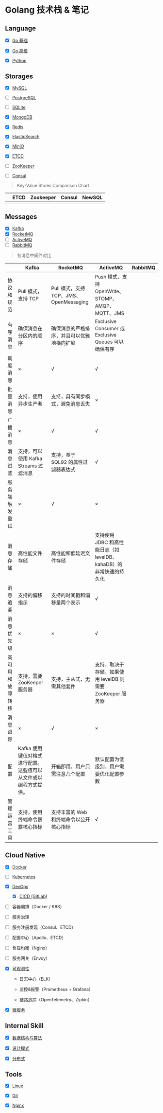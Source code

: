 # Golang 技术栈 & 笔记



## Language

- [x] [Go 基础](GoBasic.md)
- [x] [Go 高级](GoAdvanced.md)

- [x] [Python](Python.md)




## Storages

- [x] [MySQL](MySQL_3306.md)

- [ ] [PostgreSQL](PostgreSQL_5432.md)

- [ ] [SQLite](SQLite.md)

- [x] [MongoDB](MongoDB_27017.md)

- [x] [Redis](Redis_6379.md)

- [x] [ElasticSearch](ElasticSearch_9200.md)

- [x] [MinIO](MinIO_9000.md)

- [x] [ETCD](ETCD_2379.md)

- [ ] [ZooKeeper](zookeeper_2181.md)

- [ ] [Consul](Consul.md)



> Key-Value Stores Comparison Chart

|      | ETCD | Zookeeper | Consul | NewSQL |
| ---- | ---- | --------- | ------ | ------ |
|      |      |           |        |        |



## Messages

- [x] [Kafka](Kafka_9092.md)
- [x] [RocketMQ](RocketMQ_9876.md)
- [ ] [ActiveMQ]()
- [ ] [RabbitMQ](RabbitMQ_4369.md)

> 各消息中间件对比

|                  | Kafka                                                        | RocketMQ                                   | ActiveMQ                                                     | RabbitMQ |
| ---------------- | ------------------------------------------------------------ | ------------------------------------------ | ------------------------------------------------------------ | -------- |
| 协议和规范       | Pull 模式，支持 TCP                                          | Pull 模式，支持 TCP、JMS、OpenMessaging    | Push 模式，支持 OpenWrite、STOMP、AMQP、MQTT、JMS            |          |
| 有序消息         | 确保消息在分区内的顺序                                       | 确保消息的严格排序，并且可以优雅地横向扩展 | Exclusive Consumer 或 Exclusive Queues 可以确保有序          |          |
| 调度消息         | ×                                                            | √                                          | √                                                            |          |
| 批量消息         | 支持，使用异步生产者                                         | 支持，具有同步模式，避免消息丢失           | ×                                                            |          |
| 广播消息         | ×                                                            | √                                          | √                                                            |          |
| 消息过滤         | 支持，可以使用 Kafka Streams 过滤消息                        | 支持，基于 SQL92 的属性过滤器表达式        | √                                                            |          |
| 服务端触发重试   | ×                                                            | √                                          | ×                                                            |          |
| 消息存储         | 高性能文件存储                                               | 高性能和低延迟文件存储                     | 支持使用 JDBC 和高性能日志（如 levelDB、kahaDB）的非常快速的持久化 |          |
| 消息追溯         | 支持的偏移指示                                               | 支持的时间戳和偏移量两个表示               | √                                                            |          |
| 消息优先级       | ×                                                            | ×                                          | √                                                            |          |
| 高可用和故障转移 | 支持，需要 ZooKeeper 服务器                                  | 支持，主从式，无需其他套件                 | 支持，取决于存储，如果使用 levelDB 则需要 ZooKeeper 服务器   |          |
| 消息跟踪         | ×                                                            | √                                          | ×                                                            |          |
| 配置             | Kafka 使用键值对格式进行配置。这些值可以从文件或以编程方式提供。 | 开箱即用，用户只需注意几个配置             | 默认配置为低级别，用户需要优化配置参数                       |          |
| 管理运营工具     | 支持，使用终端命令暴露核心指标                               | 支持丰富的 Web 和终端命令以公开核心指标    | √                                                            |          |



## Cloud Native

- [x] [Docker](Docker.md)

- [ ] [Kubernetes](https://kubernetes.io/)

- [x] [DevOps](DevOps.md)

  - [x] [CICD (GitLab)](GitLab.md)

- [ ] 容器编排（Docker / K8S）

- [ ] 服务治理

- [ ] 服务注册发现（Consul、ETCD）

- [ ] 配置中心（Apollo、ETCD）

- [ ] 负载均衡（Nginx）

- [ ] 服务网关（Envoy）

- [x] [可观测性](Observability.md)

  - 日志中心（ELK）

  - 监控&报警（Prometheus + Grafana）

  - 链路追踪（OpenTelemetry、Zipkin）

- [x] [微服务](MicroService.md)



## Internal Skill

- [x] [数据结构与算法](Algorithm.md)
- [x] [设计模式](DesignPattern.md)
- [x] [分布式](Distributed.md)



## Tools

- [x] [Linux](Linux.md)

- [x] [Git](Git.md)

- [x] [Nginx](Nginx_80.md)

  

